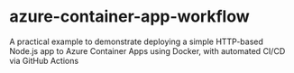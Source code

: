 # azure-container-app-workflow
A practical example to demonstrate deploying a simple HTTP-based Node.js app to Azure Container Apps using Docker, with automated CI/CD via GitHub Actions
